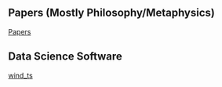 ## Papers (Mostly Philosophy/Metaphysics)
[Papers](https://papers.ssrn.com/sol3/cf_dev/AbsByAuth.cfm?per_id=4163481)

## Data Science Software
[wind_ts](https://www.windts.app/app/wind_ts)
